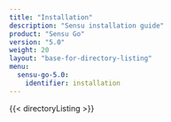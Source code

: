 ```yaml
---
title: "Installation"
description: "Sensu installation guide"
product: "Sensu Go"
version: "5.0"
weight: 20
layout: "base-for-directory-listing"
menu:
  sensu-go-5.0:
    identifier: installation
---
```


{{< directoryListing >}}
